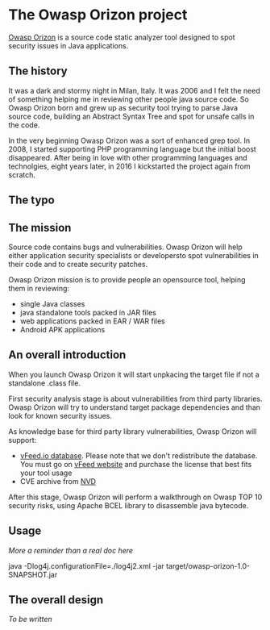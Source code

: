 # The Owasp Orizon project

[Owasp Orizon](http://www.owasp.org/index.php/Category:OWASP_Orizon_Project) is
a source code static analyzer tool designed to spot security issues in Java
applications.

## The history

It was a dark and stormy night in Milan, Italy. It was 2006 and I felt the need
of something helping me in reviewing other people java source code. So Owasp
Orizon born and grew up as security tool trying to parse Java source code,
building an Abstract Syntax Tree and spot for unsafe calls in the code.

In the very beginning Owasp Orizon was a sort of enhanced grep tool. In 2008, I
started supporting PHP programming language but the initial boost disappeared.
After being in love with other programming languages and technolgies, eight
years later, in 2016 I kickstarted the project again from scratch.

## The typo

## The mission

Source code contains bugs and vulnerabilities. Owasp Orizon will help either
application security specialists or developersto spot vulnerabilities in their
code and to create security patches.

Owasp Orizon mission is to provide people an opensource tool, helping them in
reviewing:

* single Java classes
* java standalone tools packed in JAR files
* web applications packed in EAR / WAR files
* Android APK applications

## An overall introduction

When you launch Owasp Orizon it will start unpkacing the target file if not a
standalone .class file.

First security analysis stage is about vulnerabilities from third party
libraries. Owasp Orizon will try to understand target package dependencies and
than look for known security issues.

As knowledge base for third party library vulnerabilities, Owasp Orizon will
support:

* [vFeed.io database](https://vfeed.io). Please note that we don't redistribute
  the database. You must go on [vFeed website](https://vfeed.io) and purchase
  the license that best fits your tool usage
* CVE archive from [NVD](https://nvd.nist.gov)

After this stage, Owasp Orizon will perform a walkthrough on Owasp TOP 10
security risks, using Apache BCEL library to disassemble java bytecode.

## Usage

_More a reminder than a real doc here_

java -Dlog4j.configurationFile=./log4j2.xml -jar target/owasp-orizon-1.0-SNAPSHOT.jar

## The overall design

_To be written_
